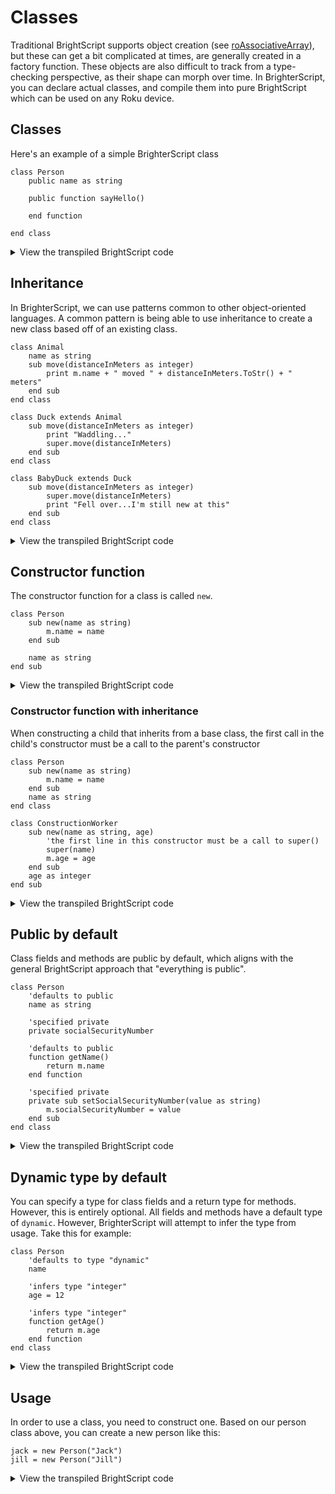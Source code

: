 # Classes
Traditional BrightScript supports object creation (see [roAssociativeArray](https://developer.roku.com/docs/references/brightscript/components/roassociativearray.md)), but these can get a bit complicated at times, are generally created in a factory function. These objects are also difficult to track from a type-checking perspective, as their shape can morph over time. In BrighterScript, you can declare actual classes, and compile them into pure BrightScript which can be used on any Roku device.

## Classes
Here's an example of a simple BrighterScript class

```BrighterScript
class Person
    public name as string

    public function sayHello()

    end function

end class
```
<details>
  <summary>View the transpiled BrightScript code</summary>
  
```BrightScript
function Person()
    instance = {
        name: invalid,
        sayHello: function()
        end function,
    }
    return instance
end function
```
</details>

## Inheritance
In BrighterScript, we can use patterns common to other object-oriented languages. A common pattern is being able to use inheritance to create a new class based off of an existing class.
```BrighterScript
class Animal
    name as string
    sub move(distanceInMeters as integer)
        print m.name + " moved " + distanceInMeters.ToStr() + " meters"
    end sub
end class

class Duck extends Animal
    sub move(distanceInMeters as integer)
        print "Waddling..."
        super.move(distanceInMeters)
    end sub
end class

class BabyDuck extends Duck
    sub move(distanceInMeters as integer)
        super.move(distanceInMeters)
        print "Fell over...I'm still new at this"
    end sub
end class
```
<details>
  <summary>View the transpiled BrightScript code</summary>
  
```BrightScript
function Animal()
    instance = {}
    instance.name = invalid,
    instance.move = sub(distanceInMeters as integer)
        print m.name + " moved " + distanceInMeters.ToStr() + " meters"
    end sub
    return instance
end function

function Duck()
    instance = Animal()
    instance.super0_move = instance.move
    instance.move = sub(distanceInMeters as integer)
        print "Waddling..."
        m.super0_move(distanceInMeters)
    end sub
    return instance
end function

function BabyDuck()
    instance = Duck()
    instance.super1_move = instance.move
    instance.move = sub(distanceInMeters as integer)
        instance.super1_move(distanceInMeters)
    end sub
    return instance
```
</details>


## Constructor function
The constructor function for a class is called `new`. 

```BrighterScript
class Person
    sub new(name as string)
        m.name = name
    end sub

    name as string
end sub
```

<details>
  <summary>View the transpiled BrightScript code</summary>
  
```BrightScript
function Person(name as string)
    instance = {
        name: invalid
        sayHello: function()
        end function,
    }
    
    'sub new
    instance.name = name
    'end sub

    return instance
end function
```
</details>

### Constructor function with inheritance
When constructing a child that inherits from a base class, the first call in the child's constructor must be a call to the parent's constructor

```BrighterScript
class Person
    sub new(name as string)
        m.name = name
    end sub
    name as string
end class

class ConstructionWorker
    sub new(name as string, age)
        'the first line in this constructor must be a call to super()
        super(name)
        m.age = age
    end sub
    age as integer
end sub
```

<details>
  <summary>View the transpiled BrightScript code</summary>
  
```BrightScript
function Person(name as string)
    instance = {}
    instance.name = invalid
   
    'sub new
    instance.name = name
    'end sub

    return instance
end function

function ConstructionWorker(name as string, age as integer)
    'sub new
    instance = Person(name)
    instance.age = age
    'end sub
end function

```
</details>


## Public by default
Class fields and methods are public by default, which aligns with the general BrightScript approach that "everything is public". 

```BrighterScript
class Person
    'defaults to public
    name as string

    'specified private
    private socialSecurityNumber

    'defaults to public
    function getName()
        return m.name
    end function

    'specified private
    private sub setSocialSecurityNumber(value as string)
        m.socialSecurityNumber = value
    end sub
end class
```
<details>
  <summary>View the transpiled BrightScript code</summary>
  
```BrightScript
function Person()
    instance = {
        'defaults to public
        name: invalid,
        
        'specified private
        socialSecurityNumber: invalid,
        
        'defaults to public
        getName: function()
            return m.name
        end function,

        'specified private
        setSocialSecurityNumber(value as string)
            m.socialSecurityNumber = value
        end sub
    }
    return instance
end function
```
</details>

## Dynamic type by default
You can specify a type for class fields and a return type for methods. However, this is entirely optional. All fields and methods have a default type of `dynamic`. However, BrighterScript will attempt to infer the type from usage. Take this for example:

```BrighterScript
class Person
    'defaults to type "dynamic"
    name

    'infers type "integer"
    age = 12

    'infers type "integer"
    function getAge()
        return m.age
    end function
end class
```
<details>
  <summary>View the transpiled BrightScript code</summary>
  
```BrightScript
function Person()
    instance = {
       'defaults to type "dynamic"
        name: invalid,

        'infers type "integer"
        age: 12,

        'infers type "integer"
        getAge: getAge()
            return m.age
        end function
    }
    return instance
end function
```
</details>

## Usage
In order to use a class, you need to construct one. Based on our person class above, you can create a new person like this:

```BrighterScript
jack = new Person("Jack")
jill = new Person("Jill")
```
<details>
  <summary>View the transpiled BrightScript code</summary>
  
```BrightScript
jack = Person("Jack")
jill = Person("Jill")
```
</details>
